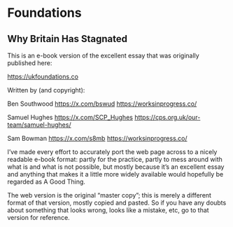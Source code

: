 # Foundations
## Why Britain Has Stagnated
 
This is an e-book version of the excellent essay that was originally published here:

https://ukfoundations.co

Written by (and copyright):

Ben Southwood https://x.com/bswud https://worksinprogress.co/

Samuel Hughes https://x.com/SCP_Hughes https://cps.org.uk/our-team/samuel-hughes/

Sam Bowman https://x.com/s8mb https://worksinprogress.co/

I’ve made every effort to accurately port the web page across to a nicely readable e-book format: partly for the practice, partly to mess around with what is and what is not possible, but mostly because it’s an excellent essay and anything that makes it a little more widely available would hopefully be regarded as A Good Thing.

The web version is the original “master copy”; this is merely a different format of that version, mostly copied and pasted. So if you have any doubts about something that looks wrong, looks like a mistake, etc, go to that version for reference.
